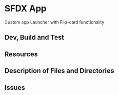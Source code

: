 # SFDX  App
Custom app Launcher with Flip-card functionality
## Dev, Build and Test


## Resources


## Description of Files and Directories


## Issues


